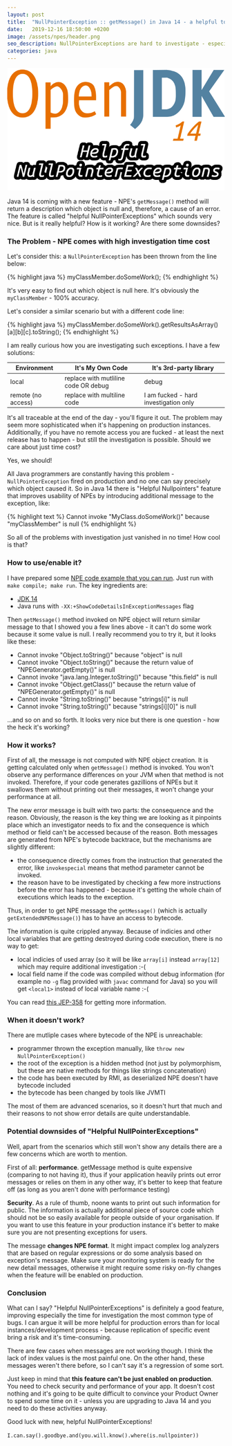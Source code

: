 ```yaml
---
layout: post
title:  "NullPointerException :: getMessage() in Java 14 - a helpful tool or an useless feature?"
date:   2019-12-16 18:50:00 +0200
image: /assets/npes/header.png
seo_description: NullPointerExceptions are hard to investigate - especially on production. How to do it much better in Java 14?
categories: java
---
```


![OpenJDK 14 Helpful NullPointerExceptions](/assets/npes/header.png)

Java 14 is coming with a new feature - NPE's `getMessage()` method will return a description which object is null and, therefore, a cause of an error. The feature is called "helpful NullPointerExceptions" which sounds very nice. But is it really helpful? How is it working? Are there some downsides? 

<!-- more -->

### The Problem - NPE comes with high investigation time cost

Let's consider this: a `NullPointerException` has been thrown from the line below:

{% highlight java %}
myClassMember.doSomeWork();
{% endhighlight %}

It's very easy to find out which object is null here. It's obviously the `myClassMember` - 100% accuracy.

Let's consider a similar scenario but with a different code line:

{% highlight java %}
myClassMember.doSomeWork().getResultsAsArray()[a][b][c].toString();
{% endhighlight %}

I am really curious how you are investigating such exceptions. I have a few solutions:

| Environment        | It's My Own Code                     | It's 3rd-party library                |
|--------------------|--------------------------------------|---------------------------------------|
| local              | replace with mutliline code OR debug | debug                                 |
| remote (no access) | replace with multiline code          | I am fucked - hard investigation only |


It's all traceable at the end of the day - you'll figure it out. The problem may seem more sophisticated when it's happening on production instances. Additionally, if you have no remote access you are fucked - at least the next release has to happen - but still the investigation is possible. Should we care about just time cost?

Yes, we should!

All Java programmers are constantly having this problem - `NullPointerException` fired on production and no one can say precisely which object caused it. So in Java 14 there is "Helpful Nullpointers" feature that improves usability of NPEs by introducing additional message to the exception, like:

{% highlight text %}
Cannot invoke "MyClass.doSomeWork()" because "myClassMember" is null
{% endhighlight %}

So all of the problems with investigation just vanished in no time! How cool is that?

### How to use/enable it?

I have prepared some [NPE code example that you can run](https://github.com/puradawid/puradawid-pro-helpful-npes). Just run with `make compile; make run`. The key ingredients are:
* [JDK 14](https://jdk.java.net/14/)
* Java runs with `-XX:+ShowCodeDetailsInExceptionMessages` flag

Then `getMessage()` method invoked on NPE object will return similar message to that I showed you a few lines above - it can't do some work because it some value is null. I really recommend you to try it, but it looks like these:

* Cannot invoke "Object.toString()" because "object" is null
* Cannot invoke "Object.toString()" because the return value of "NPEGenerator.getEmpty()" is null
* Cannot invoke "java.lang.Integer.toString()" because "this.field" is null
* Cannot invoke "Object.getClass()" because the return value of "NPEGenerator.getEmpty()" is null
* Cannot invoke "String.toString()" because "strings[i]" is null
* Cannot invoke "String.toString()" because "strings[i][0]" is null

...and so on and so forth. It looks very nice but there is one question - how the heck it's working?

### How it works?

First of all, the message is not computed with NPE object creation. It is getting calculated only when `getMessage()` method is invoked. You won't observe any performance differences on your JVM when that method is not invoked. Therefore, if your code generates gazillions of NPEs but it swallows them without printing out their messages, it won't change your performance at all.

The new error message is built with two parts: the consequence and the reason. Obviously, the reason is the key thing we are looking as it pinpoints place which an investigator needs to fix and the consequence is which method or field can't be accessed because of the reason. Both messages are generated from NPE's bytecode backtrace, but the mechanisms are slightly different:
* the consequence directly comes from the instruction that generated the error, like `invokespecial` means that method parameter cannot be invoked.
* the reason have to be investigated by checking a few more instructions before the error has happened - because it's getting the whole chain of executions which leads to the exception.

Thus, in order to get NPE message the `getMessage()` (which is actually `getExtendedNPEMessage()`) has to have an access to bytecode.

The information is quite crippled anyway. Because of indicies and other local variables that are getting destroyed during code execution, there is no way to get:
* local indicies of used array (so it will be like `array[i]` instead `array[12]` which may require additional investigation :-(
* local field name if the code was compiled without debug information (for example no `-g` flag provided with `javac` command for Java) so you will get `<local1>` instead of local variable name :-(

You can read [this JEP-358](https://openjdk.java.net/jeps/358) for getting more information.

### When it doesn't work?

There are mutliple cases where bytecode of the NPE is unreachable:
* programmer thrown the exception manually, like `throw new NullPointerException()`
* the root of the exception is a hidden method (not just by polymorphism, but these are native methods for things like strings concatenation)
* the code has been executed by RMI, as deserialized NPE doesn't have bytecode included
* the bytecode has been changed by tools like JVMTI

The most of them are advanced scenarios, so it doesn't hurt that much and their reasons to not show error details are quite understandable.

### Potential downsides of "Helpful NullPointerExceptions"

Well, apart from the scenarios which still won't show any details there are a few concerns which are worth to mention.

First of all: **performance**. getMessage method is quite expensive (comparing to not having it), thus if your application heavily prints out error messages or relies on them in any other way, it's better to keep that feature off (as long as you aren't done with performance testing)

**Security**. As a rule of thumb, noone wants to print out such information for public. The information is actually additional piece of source code which should not be so easily available for people outside of your organisation. If you want to use this feature in your production instance it's better to make sure you are not presenting exceptions for users.

The message **changes NPE format**. It might impact complex log analyzers that are based on regular expressions or do some analysis based on exception's message. Make sure your monitoring system is ready for the new detail messages, otherwise it might require some risky on-fly changes when the feature will be enabled on production.

### Conclusion

What can I say? "Helpful NullPointerExceptions" is definitely a good feature, improving especially the time for investigation the most common type of bugs. I can argue it will be more helpful for production errors than for local instances/development process - because replication of specific event bring a risk and it's time-consuming. 

There are few cases when messages are not working though. I think the lack of index values is the most painful one. On the other hand, these messages weren't there before, so I can't say it's a regression of some sort. 

Just keep in mind that **this feature can't be just enabled on production**. You need to check security and performance of your app. It doesn't cost nothing and it's going to be quite difficult to convince your Product Owner to spend some time on it - unless you are upgrading to Java 14 and you need to do these activities anyway.

Good luck with new, helpful NullPointerExceptions!

`I.can.say().goodbye.and(you.will.know().where(is.nullpointer))`

